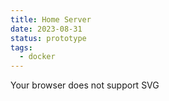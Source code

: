 ```yaml
---
title: Home Server
date: 2023-08-31
status: prototype
tags:
  - docker
---
```


<object data="/images/home-server.svg" type="image/svg+xml">

Your browser does not support SVG</object>

